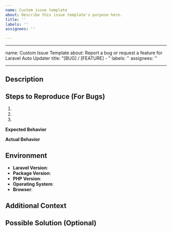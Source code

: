 ```yaml
---
name: Custom issue template
about: Describe this issue template's purpose here.
title: ''
labels: ''
assignees: ''

---
```


---
name: Custom Issue Template
about: Report a bug or request a feature for Laravel Auto Updater
title: "[BUG] / [FEATURE] - <short description>"
labels: ''
assignees: ''

---

## Description

<!-- A clear and concise description of the issue or feature request. -->

## Steps to Reproduce (For Bugs)

1. <!-- First step -->
2. <!-- Second step -->
3. <!-- Third step -->
   
**Expected Behavior**

<!-- A clear and concise description of what you expected to happen. -->

**Actual Behavior**

<!-- A clear and concise description of what actually happened. -->

## Environment

- **Laravel Version**: <!-- e.g., 8.x -->
- **Package Version**: <!-- e.g., 1.0.0 -->
- **PHP Version**: <!-- e.g., 7.4.0 -->
- **Operating System**: <!-- e.g., macOS, Windows, Linux -->
- **Browser**: <!-- If applicable, e.g., Chrome, Firefox -->

## Additional Context

<!-- Add any other context about the problem here, such as screenshots or error messages. -->

## Possible Solution (Optional)

<!-- If you have a solution in mind, please share it here. -->
